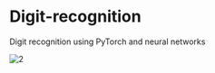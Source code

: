 # Digit-recognition
Digit recognition using PyTorch and neural networks

![2](https://github.com/mryt66/Digit-recognition/assets/64143856/2b4e8727-9610-432b-b401-9e950ccfcbde)
